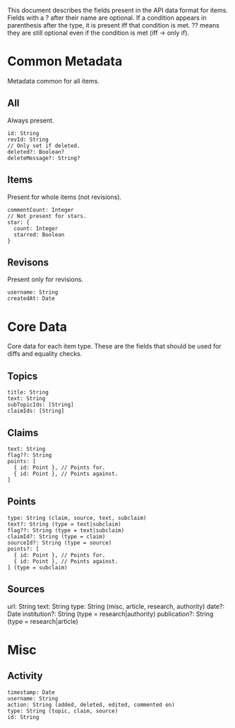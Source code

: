 This document describes the fields present in the API data format for items. Fields with a ? after their name are optional. If a condition appears in parenthesis after the type, it is present iff that condition is met. ?? means they are still optional even if the condition is met (iff -> only if).

# Common Metadata

Metadata common for all items.

## All

Always present.

    id: String
    revId: String
    // Only set if deleted.
    deleted?: Boolean?
    deleteMessage?: String?

## Items

Present for whole items (not revisions).

    commentCount: Integer
    // Not present for stars.
    star: {
      count: Integer
      starred: Boolean
    }

## Revisons

Present only for revisions.

    username: String
    createdAt: Date

# Core Data

Core data for each item type. These are the fields that should be used for diffs and equality checks.

## Topics

    title: String
    text: String
    subTopicIds: [String]
    claimIds: [String]

## Claims

    text: String
    flag??: String
    points: [
      { id: Point }, // Points for.
      { id: Point }, // Points against.
    ]

## Points

    type: String (claim, source, text, subclaim)
    text?: String (type = text|subclaim)
    flag??: String (type = text|subclaim)
    claimId?: String (type = claim)
    sourceId?: String (type = source)
    points?: [
      { id: Point }, // Points for.
      { id: Point }, // Points against.
    ] (type = subclaim)

## Sources

  url: String
  text: String
  type: String (misc, article, research, authority)
  date?: Date
  institution?: String (type = research|authority)
  publication?: String (type = research|article)

# Misc

## Activity

    timestamp: Date
    username: String
    action: String (added, deleted, edited, commented on)
    type: String (topic, claim, source)
    id: String

